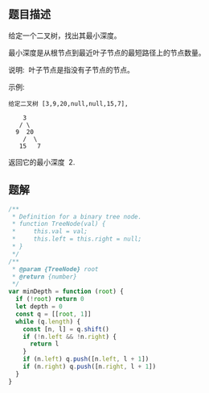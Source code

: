 ## 题目描述

给定一个二叉树，找出其最小深度。

最小深度是从根节点到最近叶子节点的最短路径上的节点数量。

说明:  叶子节点是指没有子节点的节点。

示例:

```
给定二叉树 [3,9,20,null,null,15,7],

    3
   / \
  9  20
    /  \
   15   7
```

返回它的最小深度  2.

## 题解

```javascript
/**
 * Definition for a binary tree node.
 * function TreeNode(val) {
 *     this.val = val;
 *     this.left = this.right = null;
 * }
 */
/**
 * @param {TreeNode} root
 * @return {number}
 */
var minDepth = function (root) {
  if (!root) return 0
  let depth = 0
  const q = [[root, 1]]
  while (q.length) {
    const [n, l] = q.shift()
    if (!n.left && !n.right) {
      return l
    }
    if (n.left) q.push([n.left, l + 1])
    if (n.right) q.push([n.right, l + 1])
  }
}
```

